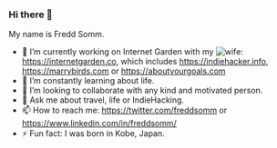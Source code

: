 ### Hi there 👋

My name is Fredd Somm.

- 🔭 I’m currently working on Internet Garden with my ![wife](https://github.com/minamicode): https://internetgarden.co, which includes https://indiehacker.info, https://marrybirds.com or https://aboutyourgoals.com
- 🌱 I’m constantly learning about life.
- 👯 I’m looking to collaborate with any kind and motivated person.
- 💬 Ask me about travel, life or IndieHacking.
- 📫 How to reach me: https://twitter.com/freddsomm or https://www.linkedin.com/in/freddsomm/
- ⚡ Fun fact: I was born in Kobe, Japan.

